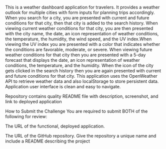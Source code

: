
This is a weather dashboard application for travelers. It 
provides a weather outlook for multiple cities with form 
inputs for planning trips accordingly. When you search for 
a city, you are presented with current and future conditions 
for that city, then that city is added to the search history.
When viewing current weather conditions for that city, you 
are then presented with the city name, the date, an icon 
representation of weather conditions, the temperature, 
the humidity, the wind speed, and the UV index.When viewing 
the UV index you are presented with a color that indicates 
whether the conditions are favorable, moderate, or severe. 
When viewing future weather conditions for that city then 
you are presented with a 5-day forecast that displays 
the date, an icon representation of weather conditions, the 
temperature, and the humidity. When the icon of the city 
gets clicked in the search history then you are again 
presented with current and future conditions for that city. 
This application uses the OpenWeather API to retrieve weather
data and also localStorage to store persistent data. 
Application user interface is clean and easy to navigate. 

Repository contains quality README file with description, screenshot, and link to deployed application

How to Submit the Challenge
You are required to submit BOTH of the following for review:

The URL of the functional, deployed application.

The URL of the GitHub repository. Give the repository a unique name and include a README describing the project